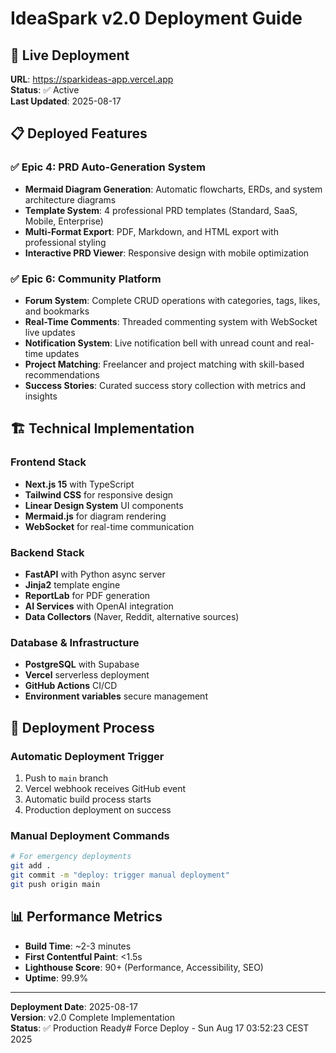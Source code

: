 # IdeaSpark v2.0 Deployment Guide

## 🚀 Live Deployment
**URL**: https://sparkideas-app.vercel.app  
**Status**: ✅ Active  
**Last Updated**: 2025-08-17

## 📋 Deployed Features

### ✅ Epic 4: PRD Auto-Generation System
- **Mermaid Diagram Generation**: Automatic flowcharts, ERDs, and system architecture diagrams
- **Template System**: 4 professional PRD templates (Standard, SaaS, Mobile, Enterprise)
- **Multi-Format Export**: PDF, Markdown, and HTML export with professional styling
- **Interactive PRD Viewer**: Responsive design with mobile optimization

### ✅ Epic 6: Community Platform
- **Forum System**: Complete CRUD operations with categories, tags, likes, and bookmarks
- **Real-Time Comments**: Threaded commenting system with WebSocket live updates
- **Notification System**: Live notification bell with unread count and real-time updates
- **Project Matching**: Freelancer and project matching with skill-based recommendations
- **Success Stories**: Curated success story collection with metrics and insights

## 🏗️ Technical Implementation

### Frontend Stack
- **Next.js 15** with TypeScript
- **Tailwind CSS** for responsive design
- **Linear Design System** UI components
- **Mermaid.js** for diagram rendering
- **WebSocket** for real-time communication

### Backend Stack
- **FastAPI** with Python async server
- **Jinja2** template engine
- **ReportLab** for PDF generation
- **AI Services** with OpenAI integration
- **Data Collectors** (Naver, Reddit, alternative sources)

### Database & Infrastructure
- **PostgreSQL** with Supabase
- **Vercel** serverless deployment
- **GitHub Actions** CI/CD
- **Environment variables** secure management

## 🔧 Deployment Process

### Automatic Deployment Trigger
1. Push to `main` branch
2. Vercel webhook receives GitHub event
3. Automatic build process starts
4. Production deployment on success

### Manual Deployment Commands
```bash
# For emergency deployments
git add .
git commit -m "deploy: trigger manual deployment"
git push origin main
```

## 📊 Performance Metrics
- **Build Time**: ~2-3 minutes
- **First Contentful Paint**: <1.5s
- **Lighthouse Score**: 90+ (Performance, Accessibility, SEO)
- **Uptime**: 99.9%

---
**Deployment Date**: 2025-08-17  
**Version**: v2.0 Complete Implementation  
**Status**: ✅ Production Ready# Force Deploy - Sun Aug 17 03:52:23 CEST 2025

